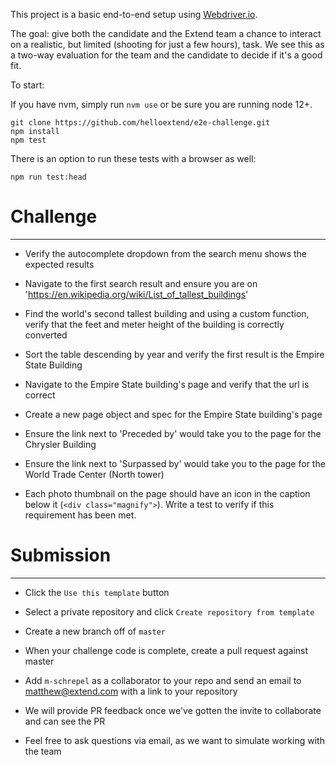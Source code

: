 This project is a basic end-to-end setup using [Webdriver.io](https://webdriver.io/docs/gettingstarted.html).

The goal: give both the candidate and the Extend team a chance to interact on a realistic, but limited (shooting for just a few hours), task. We see this as a two-way evaluation for the team and the candidate to decide if it's a good fit.

To start:

If you have nvm, simply run `nvm use` or be sure you are running node 12+.

```
git clone https://github.com/helloextend/e2e-challenge.git
npm install
npm test
```

There is an option to run these tests with a browser as well:

```
npm run test:head
```

# Challenge

---

-   Verify the autocomplete dropdown from the search menu shows the expected results

-   Navigate to the first search result and ensure you are on 'https://en.wikipedia.org/wiki/List_of_tallest_buildings'

-   Find the world's second tallest building and using a custom function, verify that the feet and meter height of the building is correctly converted

-   Sort the table descending by year and verify the first result is the Empire State Building

-   Navigate to the Empire State building's page and verify that the url is correct

-   Create a new page object and spec for the Empire State building's page

-   Ensure the link next to 'Preceded by' would take you to the page for the Chrysler Building

-   Ensure the link next to 'Surpassed by' would take you to the page for the World Trade Center (North tower)

-   Each photo thumbnail on the page should have an icon in the caption below it (`<div class="magnify">`). Write a test to verify if this requirement has been met.

# Submission

---

-   Click the `Use this template` button

-   Select a private repository and click `Create repository from template`

-   Create a new branch off of `master`

-   When your challenge code is complete, create a pull request against master

-   Add `m-schrepel` as a collaborator to your repo and send an email to [matthew@extend.com](mailto:matthew@extend.com) with a link to your repository

-   We will provide PR feedback once we've gotten the invite to collaborate and can see the PR

-   Feel free to ask questions via email, as we want to simulate working with the team
